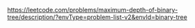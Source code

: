 https://leetcode.com/problems/maximum-depth-of-binary-tree/description/?envType=problem-list-v2&envId=binary-tree